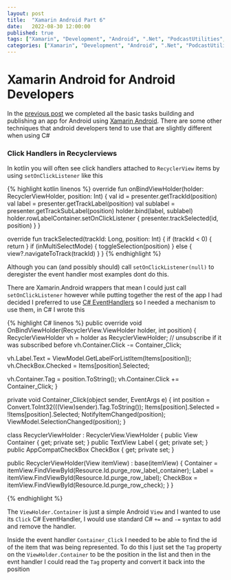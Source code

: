```yaml
---
layout: post
title:  "Xamarin Android Part 6"
date:   2022-08-30 12:00:00
published: true
tags: ["Xamarin", "Development", "Android", ".Net", "PodcastUtilities", "Mobile"]
categories: ["Xamarin", "Development", "Android", ".Net", "PodcastUtilities", "Mobile"]
---
```


# Xamarin Android for Android Developers

In the [previous post][part-5-url] we completed all the basic tasks building and publishing an app for Android using [Xamarin Android][xamarin-android-url]. There are some other techniques that android developers tend to use that are slightly different when using C#

### Click Handlers in Recyclerviews

In kotlin you will often see click handlers attached to `RecyclerView` items by using `setOnClickListener` like this

{% highlight kotlin linenos %}
override fun onBindViewHolder(holder: RecyclerViewHolder, position: Int) {
  val id = presenter.getTrackId(position)
  val label = presenter.getTrackLabel(position)
  val sublabel = presenter.getTrackSubLabel(position)
  holder.bind(label, sublabel)
  holder.rowLabelContainer.setOnClickListener {
    presenter.trackSelected(id, position)
  }
}

override fun trackSelected(trackId: Long, position: Int) {
    if (trackId < 0) {
        return
    }
    if (inMultiSelectMode) {
        toggleSelection(position)
    } else {
        view?.navigateToTrack(trackId)
    }
}
{% endhighlight %}

Although you can (and possibly should) call `setOnClickListener(null)` to deregister the event handler most examples dont do this.

There are Xamarin.Android wrappers that mean I could just call `setOnClickListener` however while putting together the rest of the app I had decided I preferred to use [C# EventHandlers](/blog/2022/03/27/xamarin-android-part3#c-eventhandlers) so I needed a mechanism to use them, in C# I wrote this

{% highlight C# linenos %}
public override void OnBindViewHolder(RecyclerView.ViewHolder holder, int position)
{
  RecyclerViewHolder vh = holder as RecyclerViewHolder;
  // unsubscribe if it was subscribed before
  vh.Container.Click -= Container_Click;

  vh.Label.Text = ViewModel.GetLabelForListItem(Items[position]);
  vh.CheckBox.Checked = Items[position].Selected;

  vh.Container.Tag = position.ToString();
  vh.Container.Click += Container_Click;
}

private void Container_Click(object sender, EventArgs e)
{
  int position = Convert.ToInt32(((View)sender).Tag.ToString());
  Items[position].Selected = !Items[position].Selected;
  NotifyItemChanged(position);
  ViewModel.SelectionChanged(position);
}

class RecyclerViewHolder : RecyclerView.ViewHolder
{
  public View Container { get; private set; }
  public TextView Label { get; private set; }
  public AppCompatCheckBox CheckBox { get; private set; }

  public RecyclerViewHolder(View itemView) : base(itemView)
  {
    Container = itemView.FindViewById<View>(Resource.Id.purge_row_label_container);
    Label = itemView.FindViewById<TextView>(Resource.Id.purge_row_label);
    CheckBox = itemView.FindViewById<AppCompatCheckBox>(Resource.Id.purge_row_check);
  }
}

{% endhighlight %}

The `ViewHolder.Container` is just a simple Android `View` and I wanted to use its `Click` C# EventHandler, I would use standard C# `+=` and `-=` syntax to add and remove the handler.

Inside the event handler `Container_Click` I needed to be able to find the id of the item that was being represented. To do this I just set the `Tag` property on the `ViewHolder.Container` to be the position in the list and then in the evnt handler I could read the `Tag` property and convert it back into the position


[part-1-url]:               /blog/2021/12/28/xamarin-android-part1
[part-2-url]:               /blog/2022/02/24/xamarin-android-part2
[part-3-url]:               /blog/2022/03/27/xamarin-android-part3
[part-4-url]:				        /blog/2022/04/27/xamarin-android-part4
[part-5-url]:				/blog/2022/06/30/xamarin-android-part5
[xamarin-android-url]:      https://docs.microsoft.com/en-us/xamarin/android/
